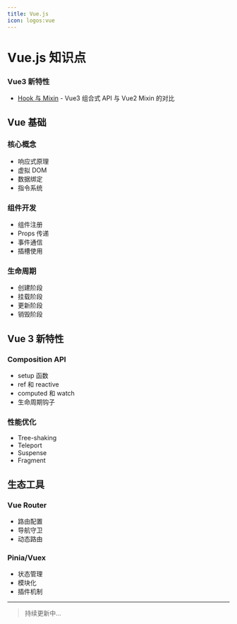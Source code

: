 ```yaml
---
title: Vue.js
icon: logos:vue
---
```


# Vue.js 知识点

### Vue3 新特性
- [Hook 与 Mixin](./hook-vs-mixin.md) - Vue3 组合式 API 与 Vue2 Mixin 的对比

## Vue 基础

### 核心概念
- 响应式原理
- 虚拟 DOM
- 数据绑定
- 指令系统

### 组件开发
- 组件注册
- Props 传递
- 事件通信
- 插槽使用

### 生命周期
- 创建阶段
- 挂载阶段
- 更新阶段
- 销毁阶段

## Vue 3 新特性

### Composition API
- setup 函数
- ref 和 reactive
- computed 和 watch
- 生命周期钩子

### 性能优化
- Tree-shaking
- Teleport
- Suspense
- Fragment

## 生态工具

### Vue Router
- 路由配置
- 导航守卫
- 动态路由

### Pinia/Vuex
- 状态管理
- 模块化
- 插件机制

---

> 持续更新中...
